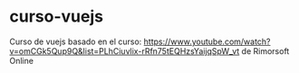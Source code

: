 # curso-vuejs
Curso de vuejs basado en el curso: https://www.youtube.com/watch?v=omCGk5Qup9Q&list=PLhCiuvlix-rRfn75tEQHzsYaijqSpW_vt
de Rimorsoft Online

